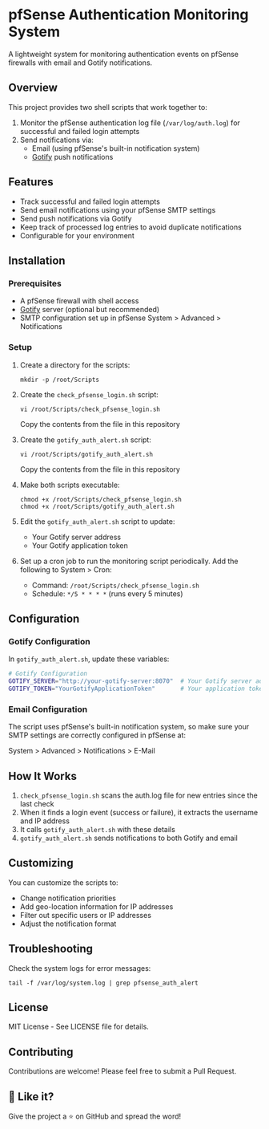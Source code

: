 # pfSense Authentication Monitoring System

A lightweight system for monitoring authentication events on pfSense firewalls with email and Gotify notifications.

## Overview

This project provides two shell scripts that work together to:

1. Monitor the pfSense authentication log file (`/var/log/auth.log`) for successful and failed login attempts
2. Send notifications via:
   - Email (using pfSense's built-in notification system)
   - [Gotify](https://gotify.net/) push notifications

## Features

- Track successful and failed login attempts
- Send email notifications using your pfSense SMTP settings
- Send push notifications via Gotify
- Keep track of processed log entries to avoid duplicate notifications
- Configurable for your environment

## Installation

### Prerequisites

- A pfSense firewall with shell access
- [Gotify](https://gotify.net/) server (optional but recommended)
- SMTP configuration set up in pfSense System > Advanced > Notifications

### Setup

1. Create a directory for the scripts:
   ```
   mkdir -p /root/Scripts
   ```

2. Create the `check_pfsense_login.sh` script:
   ```
   vi /root/Scripts/check_pfsense_login.sh
   ```
   Copy the contents from the file in this repository

3. Create the `gotify_auth_alert.sh` script:
   ```
   vi /root/Scripts/gotify_auth_alert.sh
   ```
   Copy the contents from the file in this repository

4. Make both scripts executable:
   ```
   chmod +x /root/Scripts/check_pfsense_login.sh
   chmod +x /root/Scripts/gotify_auth_alert.sh
   ```

5. Edit the `gotify_auth_alert.sh` script to update:
   - Your Gotify server address
   - Your Gotify application token

6. Set up a cron job to run the monitoring script periodically. Add the following to System > Cron:
   - Command: `/root/Scripts/check_pfsense_login.sh`
   - Schedule: `*/5 * * * *` (runs every 5 minutes)

## Configuration

### Gotify Configuration

In `gotify_auth_alert.sh`, update these variables:

```sh
# Gotify Configuration
GOTIFY_SERVER="http://your-gotify-server:8070"  # Your Gotify server address
GOTIFY_TOKEN="YourGotifyApplicationToken"       # Your application token
```

### Email Configuration

The script uses pfSense's built-in notification system, so make sure your SMTP settings are correctly configured in pfSense at:

System > Advanced > Notifications > E-Mail

## How It Works

1. `check_pfsense_login.sh` scans the auth.log file for new entries since the last check
2. When it finds a login event (success or failure), it extracts the username and IP address
3. It calls `gotify_auth_alert.sh` with these details
4. `gotify_auth_alert.sh` sends notifications to both Gotify and email

## Customizing

You can customize the scripts to:

- Change notification priorities
- Add geo-location information for IP addresses
- Filter out specific users or IP addresses
- Adjust the notification format

## Troubleshooting

Check the system logs for error messages:

```
tail -f /var/log/system.log | grep pfsense_auth_alert
```

## License

MIT License - See LICENSE file for details.

## Contributing

Contributions are welcome! Please feel free to submit a Pull Request.

## 🧡 Like it?

Give the project a ⭐ on GitHub and spread the word!
